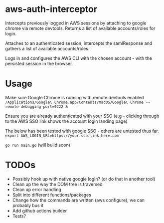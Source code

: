 # aws-auth-interceptor
Intercepts previously logged in AWS sessions by attaching to google chrome via remote devtools. Returns a list of available accounts/roles for login.

Attaches to an authenticated session, intercepts the samlResponse and gathers a list of available accounts/roles.

Logs in and configures the AWS CLI with the chosen account - with the persisted session in the browser.
# Usage

Make sure Google Chrome is running with remote devtools enabled
`/Applications/Google\ Chrome.app/Contents/MacOS/Google\ Chrome --remote-debugging-port=9222 &`

Ensure you are already authenticated with your SSO (e.g - clicking through to the AWS SSO link shows the account login landing page)

The below has been tested with google SSO - others are untested thus far.
`export AWS_LOGIN_URL=https://your.sso.link.here.com`

`go run main.go` (will build soon)
# TODOs
- Possibly hook up with native google login? (or do that in another tool)
- Clean up the way the DOM tree is traversed
- Clean up error handling
- Split into different functions/packages
- Change how the commands are written (aws configure), we can probably bus it
- Add github actions builder
- Tests?
